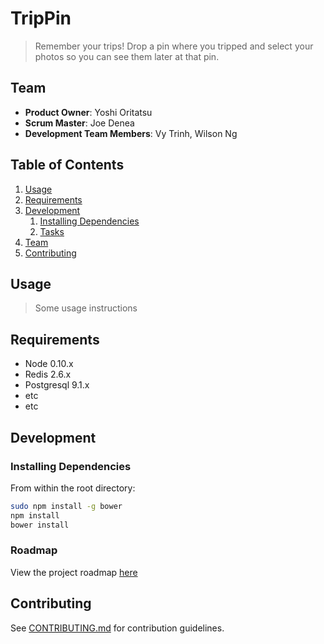 # TripPin

> Remember your trips!
> Drop a pin where you tripped and select your photos so you can see them later at that pin.

## Team

  - __Product Owner__: Yoshi Oritatsu
  - __Scrum Master__: Joe Denea
  - __Development Team Members__: Vy Trinh, Wilson Ng

## Table of Contents

1. [Usage](#Usage)
1. [Requirements](#requirements)
1. [Development](#development)
    1. [Installing Dependencies](#installing-dependencies)
    1. [Tasks](#tasks)
1. [Team](#team)
1. [Contributing](#contributing)

## Usage

> Some usage instructions

## Requirements

- Node 0.10.x
- Redis 2.6.x
- Postgresql 9.1.x
- etc
- etc

## Development

### Installing Dependencies

From within the root directory:

```sh
sudo npm install -g bower
npm install
bower install
```

### Roadmap

View the project roadmap [here](LINK_TO_PROJECT_ISSUES)


## Contributing

See [CONTRIBUTING.md](CONTRIBUTING.md) for contribution guidelines.
